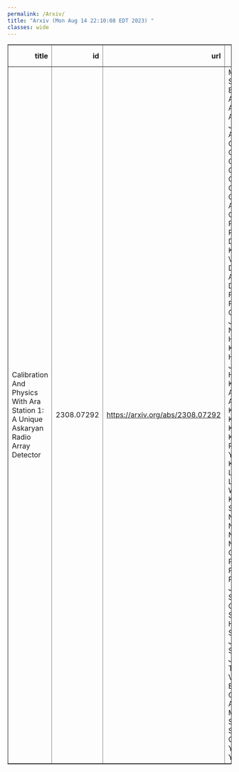 ```yaml
---
permalink: /Arxiv/
title: "Arxiv (Mon Aug 14 22:10:08 EDT 2023) "
classes: wide
---
```

<table border="1" class="dataframe">
  <thead>
    <tr style="text-align: right;">
      <th>title</th>
      <th>id</th>
      <th>url</th>
      <th>authors</th>
      <th>Local Authors</th>
    </tr>
  </thead>
  <tbody>
    <tr>
      <td>Calibration And Physics With Ara Station 1: A Unique Askaryan Radio   Array Detector</td>
      <td>2308.07292</td>
      <td><a href="https://arxiv.org/abs/2308.07292" target="_blank">https://arxiv.org/abs/2308.07292</a></td>
      <td>M. F. H Seikh, D. Z. Besson, S. Ali, P. Allison, S. Archambault, J. J. Beatty, A. Bishop, P. Chen, Y. C. Chen, B. A. Clark, W. Clay, A. Connolly, K. Couberly, L. Cremonesi, A. Cummings, P. Dasgupta, R. Debolt, S. De Kockere, K. D. De Vries, C. Deaconu, M. A. Duvernois, J. Flaherty, E. Friedman, R. Gaior, P. Giri, J. Hanson, N. Harty, B. Hendricks, K. D. Hoffman, J. J. Huang, M. H. A. Huang, K. Hughes, A. Ishihara, A. Karle, J. L. Kelley, K. C. Kim, M. C. Kim, I. Kravchenko, R. Krebs, C. Y. Kuo, K. Kurusu, U. A. Latif, C. H. Liu, T. C. Liu, W. Luszczak, K. Mase, M. S. Muzio, J. Nam, R. J. Nichol, A. Novikov, A. Nozdrina, E. Oberla, Y. Pan, C. Pfendner, N. Punsuebsay, J. Roth, A. Salcedo-Gomez, D. Seckel, M. F. H. Seikh, Y. S. Shiao, D. J. B. Smith, S. Toscano, J. Torres, J. Touart, N. Van Eijndhoven, G. S. Varner, A. Vieregg, M. Z. Wang, S. H. Wang, S. A. Wissel, C. Xie, S. Yoshida, R. Young</td>
      <td>Amy Connolly, Jim Beatty, Justin Flaherty, Patrick Allison, William Luszczak</td>
    </tr>
  </tbody>
</table>